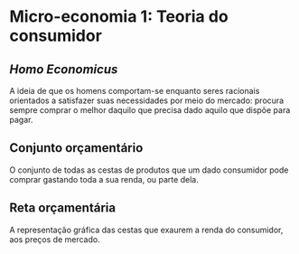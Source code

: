 # Micro-economia 1: Teoria do consumidor

## *Homo Economicus*

A ideia de que os homens comportam-se enquanto seres racionais orientados a satisfazer suas necessidades por meio do mercado: procura sempre comprar o melhor daquilo que precisa dado aquilo que dispõe para pagar.

## Conjunto orçamentário

O conjunto de todas as cestas de produtos que um dado consumidor pode comprar gastando toda a sua renda, ou parte dela.

## Reta orçamentária

A representação gráfica das cestas que exaurem a renda do consumidor, aos preços de mercado.